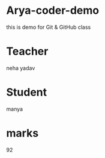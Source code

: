 # Arya-coder-demo
this is demo for Git &amp; GitHub class


# Teacher
neha yadav

# Student
manya

# marks
92